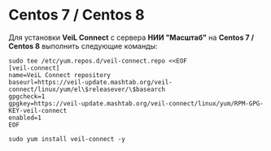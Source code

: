 # Centos 7 / Centos 8
Для установки **VeiL Connect** с сервера **НИИ "Масштаб"** на **Centos 7 / Centos 8** выполнить следующие команды:

`sudo tee /etc/yum.repos.d/veil-connect.repo <<EOF`  
`[veil-connect]`  
`name=VeiL Connect repository`  
`baseurl=https://veil-update.mashtab.org/veil-connect/linux/yum/el\$releasever/\$basearch`  
`gpgcheck=1`  
`gpgkey=https://veil-update.mashtab.org/veil-connect/linux/yum/RPM-GPG-KEY-veil-connect`  
`enabled=1`  
`EOF`

`sudo yum install veil-connect -y`
